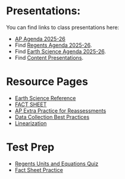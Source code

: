 # Presentations:

You can find links to class presentations here:
  - [AP Agenda 2025-26](/Daily%20Plan/20252026/Daily%20Slides/APAgendas202526.html)
  - Find [Regents Agenda 2025-26](/Daily%20Plan/20252026/Daily%20Slides/RPAgendas202526.html).
  - Find [Earth Science Agenda 2025-26](/Daily%20Plan/20252026/Daily%20Slides/EarthSci202526.html).
  - Find [Content Presentations](presindex).

# Resource Pages
  - [Earth Science Reference](/earthscienceref.md)
  - [FACT SHEET](/ap-physics-quiz/factsheet-complete.html)
  - [AP Extra Practice for Reassessments](\AP%20Resource%20Pages\apSBGPractice)
  - [Data Collection Best Practices](/AP%20Resource%20Pages/datacollection.html)
  - [Linearization](/AP%20Resource%20Pages/linearizationInteractive.html)

# Test Prep
  - [Regents Units and Equations Quiz](/mrporterphysics.github.io/regentsTestPrep/unitstestprepquiz.html)
  - [Fact Sheet Practice](/mrporterphysics.github.io/ap-physics-quiz/index.html)